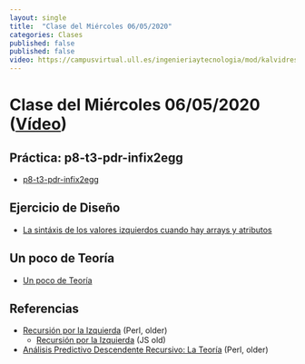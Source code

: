 ```yaml
---
layout: single
title:  "Clase del Miércoles 06/05/2020"
categories: Clases
published: false
published: false
video: https://campusvirtual.ull.es/ingenieriaytecnologia/mod/kalvidres/view.php?id=251070
---
```


# Clase del Miércoles 06/05/2020  ([Vídeo]({{page.video}}))

## Práctica: p8-t3-pdr-infix2egg

* [p8-t3-pdr-infix2egg]({{site.baseurl}}/tema3-analisis-descendente-predictivo-recursivo/practicas/p8-t3-pdr-infix2egg/)

## Ejercicio de Diseño 

* [La sintáxis de los valores izquierdos cuando hay arrays y atributos](https://campusvirtual.ull.es/ingenieriaytecnologia/mod/assign/view.php?id=251049&forceview=1)
  
## Un poco de Teoría

* [Un poco de Teoría]({{site.baseurl}}/tema3-analisis-descendente-predictivo-recursivo/ll1)

## Referencias

* [Recursión por la Izquierda](http://crguezl.github.io/ull-etsii-grado-pl-apuntes/node119.html) (Perl, older)
  * [Recursión por la Izquierda](http://crguezl.github.io/pl-html/node23.html) (JS old)
* [Análisis Predictivo Descendente Recursivo: La Teoría](http://crguezl.github.io/ull-etsii-grado-pl-apuntes/node117.html) (Perl, older)
